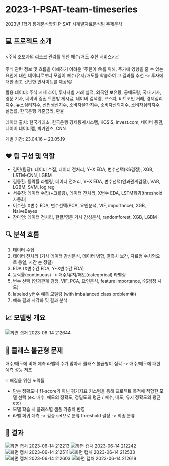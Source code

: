 # 2023-1-PSAT-team-timeseries
2023년 1학기 통계분석학회 P-SAT 시계열자료분석팀 주제분석


## 💻 프로젝트 소개
<주식 초보자의 리스크 관리를 위한 매수/매도 추천 서비스>📈

주식 관련 정보 및 흐름을 이해하기 어려운 '주린이'😢를 위해, 주가에 영향을 줄 수 있는 요인에 대한 데이터로부터 모델이 매수/유지/매도를 학습하여 그 결과를 추천 -> 투자에 대한 쉽고 간단한 인사이트를 제공!😊

활용 데이터: 주식 시세 추이, 투자자별 거래 실적, 외국인 보유량, 공매도량, 국내 기사, 영문 기사, 네이버 증권 토론방 게시글, 네이버 검색량, 코스피, 비트코인 거래, 경제심리지수, 뉴스심리지수, 산업생산지수, 소비자물가지수, 소비자신뢰지수, 소비자심리지수, 실업률, 한국은행 기준금리, 환율

데이터 출처: 한국거래소, 한국은행 경제통계시스템, KOSIS, invest.com, 네이버 증권, 네이버 데이터랩, 빅카인즈, CNN

개발 기간: 23.04.16 ~ 23.05.19


## ❤️ 팀 구성 및 역할
- 김민(팀장): 데이터 수집, 데이터 전처리, Y~X EDA, 변수선택(KS검정), XGB, LSTM-CNN, LGBM
- 김동환: 등락률 라벨링, 데이터 전처리, Y~X EDA, 변수선택(인과관계검정), VAR, LGBM, SVM, log reg
- 서유진: 데이터 수집(+크롤링), 데이터 전처리, X변수 EDA, LSTM회귀(threshold자동화)
- 이수린: X변수 EDA, 변수선택(PCA, 요인분석, VIF, importance), XGB, NaiveBayes
- 장다연: 데이터 전처리, 한글/영문 기사 감성분석, randomforest, XGB, LGBM


## 🔍 분석 흐름
1. 데이터 수집
2. 데이터 전처리 (기사 데이터 감성분석, 데이터 병합, 결측치 보간, 자료형 수치형으로 통일, 시간 순 정렬)
3. EDA (X변수간 EDA, Y~X변수간 EDA)
4. 등락률(continuous) -> 매수/유지/매도(categorical) 라벨링
5. 변수 선택 (인과관계 검정, VIF, PCA, 요인분석, feature importance, KS검정 시도)
6. labeled y변수 예측 모델링 (with imbalanced class problem😭)
7. 예측 결과 시각화 및 결과 분석


## 📈 모델링 개요
![화면 캡처 2023-06-14 212644](https://github.com/mminiiii/ModelingStockBuySellPrediction/assets/90174257/ef628d73-e77e-4e37-a0ec-97bb7c19c735)


## 🚨 클래스 불균형 문제
매수/매도에 비해 예측 라벨의 수가 많아서 클래스 불균형이 심각 -> 매수/매도에 대한 예측 성능 저조

💡 해결을 위한 노력들
- 단순 정확도나 f1-score가 아닌 평가지표 커스텀을 통해 프로젝트 목적에 적합한 모델 선택 (ex. 매수, 매도의 정확도, 정밀도의 평균 / 매수, 매도, 유지 정확도의 평균 etc)
- 모델 학습 시 클래스별 샘플 가중치 반영
- 라벨 회귀 예측 -> 검증 set으로 분류 threshold 결정 -> 최종 분류


## 📃 결과
![화면 캡처 2023-06-14 212213](https://github.com/mminiiii/ModelingStockBuySellPrediction/assets/90174257/60fad7c1-5b94-4a24-a004-aaed0c71976c)
![화면 캡처 2023-06-14 212242](https://github.com/mminiiii/ModelingStockBuySellPrediction/assets/90174257/ab0a5ce1-e32e-4508-a379-f7543abe4bbd)
![화면 캡처 2023-06-14 212511](https://github.com/mminiiii/ModelingStockBuySellPrediction/assets/90174257/4a5403a3-b952-433f-bd1c-527da7ebc030)
![화면 캡처 2023-06-14 212533](https://github.com/mminiiii/ModelingStockBuySellPrediction/assets/90174257/e84f0203-acd0-4baa-9579-9108bd9abd88)
![화면 캡처 2023-06-14 212603](https://github.com/mminiiii/ModelingStockBuySellPrediction/assets/90174257/c36b4367-947a-4837-9d38-32889bfea767)
![화면 캡처 2023-06-14 212619](https://github.com/mminiiii/ModelingStockBuySellPrediction/assets/90174257/1206e5ed-a46d-47a9-b6d2-e7b03b96fd66)

